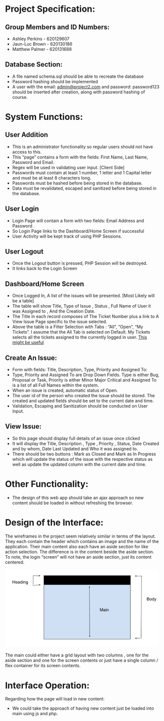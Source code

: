 # Project Specification:

## Group Members and ID Numbers:

- Ashley Perkins - 620129607
- Jaun-Luc Brown - 620130186
- Matthew Palmer - 620131688

## Database Section:

- A file named schema.sql should be able to recreate the database
- Password hashing should be implemented 
- A user with the email: admin@project2.com and password: password123 should be inserted after creation, along with password hashing of course.

# System Functions:

## User Addition
- This is an administrator functionality so regular users should not have access to this.
- This “page” contains a form with the fields: First Name, Last Name, Password and Email.
- Regex will be used in validating user input. [Client Side]
- Passwords must contain at least 1 number, 1 letter and 1 Capital letter and must be at least 8 characters long.
- Passwords must be hashed before being stored in the database.
- Data must be revalidated, escaped and sanitized before being stored in the database.

## User Login 
- Login Page will contain a form with two fields: Email Address and Password .
- So Login Page links to the Dashboard/Home Screen if successful
- User Activity will be kept track of using PHP Sessions.

## User Logout
- Once the Logout button is pressed, PHP Session will be destroyed.
- It links back to the Login Screen 

## Dashboard/Home Screen
- Once Logged In, A list of the issues will be presented. [Most Likely will be a table]
- The table will show Title, Type of Issue , Status , Full Name of User it was Assigned to , And the Creation Date.
- The Title in each record composes of The Ticket Number plus a link to A View Issue Page specific to the issue selected.
- Above the table is a Filter Selection  with  Tabs : “All”, “Open”, “My Tickets”. I assume that the All Tab is selected on Default. My Tickets selects all the tickets assigned to the currently logged in user. [This might be useful](https://www.w3schools.com/howto/howto_js_tabs.asp)

## Create An Issue:
- Form with fields: Title, Description, Type, Priority and Assigned To:
- Type, Priority and Assigned To are Drop Down Fields. Type is either Bug, Proposal or Task, Priority is either Minor Major Critical and Assigned To is a list of all Full Names within the system.
- When an issue is created, automatic status of Open. 
- The user id of the person who created the issue should be stored. The created and updated fields should be set to the current date and time.
- Validation, Escaping and Sanitization should be conducted on User Input.

## View Issue:
- So this page should display full details of an issue once clicked
- It will display the Title, Description , Type , Priority , Status, Date Created and by whom, Date Last Updated and Who it was assigned to.
- There should be two buttons : Mark as Closed and Mark as In Progress which will update the status of the issue with the respective status as well as update the updated column with the current date and time.

# Other Functionality:

- The design of this web app should take an ajax approach so new content should be loaded in without refreshing the browser.


# Design of the Interface:

The wireframes in the project seem relatively similar in terms of the layout. They each contain the header which contains an image and the name of the application. Their main content also each have an aside section for like action selection. The difference is in the content beside the aside section. To note, the login “screen” will not have an aside section, just its content centered.

![Image of Main Layout](./Sketch.png)

The main could either have a grid layout with two columns , one for the aside section and one for the screen contents or just have a single column / flex container for its screen contents.

# Interface Operation: 

Regarding how the page will load in new content: 
- We could take the approach  of having new content just be loaded into main using js and php.
